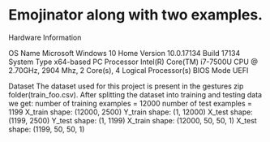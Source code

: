 # Emojinator along with two examples.
Hardware Information

OS Name	Microsoft Windows 10 Home
Version	10.0.17134 
Build 17134
System Type	x64-based PC
Processor	Intel(R) Core(TM) i7-7500U CPU @ 2.70GHz, 2904 Mhz, 2 Core(s), 4 Logical Processor(s)
BIOS Mode	UEFI


Dataset
The dataset used for this project is present in the gestures zip folder(train_foo.csv).
After splitting the dataset into training and testing data we get:
number of training examples = 12000
number of test examples = 1199
X_train shape: (12000, 2500)
Y_train shape: (1, 12000)
X_test shape: (1199, 2500)
Y_test shape: (1, 1199)
X_train shape: (12000, 50, 50, 1)
X_test shape: (1199, 50, 50, 1)

